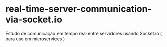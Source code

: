 # real-time-server-communication-via-socket.io
Estudo de comunicação em tempo real entre servidores usando Socket.io ( para uso em microservices )
